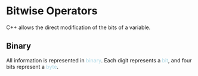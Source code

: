# Bitwise Operators
C++ allows the direct modification of the bits of a variable.
## Binary
All information is represented in <span style = "color:lightblue">binary</span>. Each digit represents a <span style = "color:lightblue">bit</span>, and four bits represent a <span style = "color:lightblue">byte</span>. 